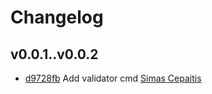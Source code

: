 # Changelog

## v0.0.1..v0.0.2 

* [d9728fb](https://github.com/pearsontechnology/environment-operator/commit/d9728fb1b31598417630c8cfcc4e3a467254651f) Add validator cmd [Simas Cepaitis](mailto:simas.cepaitis@pearson.com)

